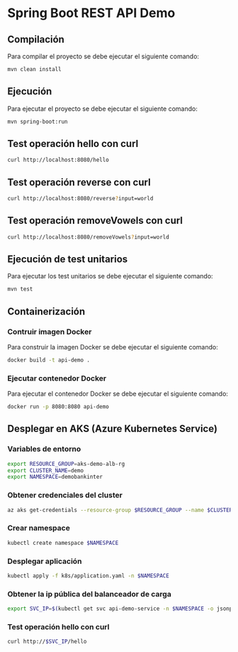 # Spring Boot REST API Demo

## Compilación

Para compilar el proyecto se debe ejecutar el siguiente comando:

```bash
mvn clean install
```

## Ejecución

Para ejecutar el proyecto se debe ejecutar el siguiente comando:

```bash
mvn spring-boot:run
```

## Test operación hello con curl

```bash
curl http://localhost:8080/hello
```

## Test operación reverse con curl

```bash
curl http://localhost:8080/reverse?input=world
```

## Test operación removeVowels con curl

```bash
curl http://localhost:8080/removeVowels?input=world
```

## Ejecución de test unitarios

Para ejecutar los test unitarios se debe ejecutar el siguiente comando:

```bash
mvn test
```

## Containerización

### Contruir imagen Docker

Para construir la imagen Docker se debe ejecutar el siguiente comando:

```bash
docker build -t api-demo .
```

### Ejecutar contenedor Docker

Para ejecutar el contenedor Docker se debe ejecutar el siguiente comando:

```bash
docker run -p 8080:8080 api-demo
```

## Desplegar en AKS (Azure Kubernetes Service)

### Variables de entorno

```bash
export RESOURCE_GROUP=aks-demo-alb-rg
export CLUSTER_NAME=demo
export NAMESPACE=demobankinter
```

### Obtener credenciales del cluster

```bash
az aks get-credentials --resource-group $RESOURCE_GROUP --name $CLUSTER_NAME
```

### Crear namespace

```bash
kubectl create namespace $NAMESPACE
```

### Desplegar aplicación

```bash
kubectl apply -f k8s/application.yaml -n $NAMESPACE
```

### Obtener la ip pública del balanceador de carga

```bash
export SVC_IP=$(kubectl get svc api-demo-service -n $NAMESPACE -o jsonpath='{.status.loadBalancer.ingress[0].ip}')
```

### Test operación hello con curl

```bash
curl http://$SVC_IP/hello
```